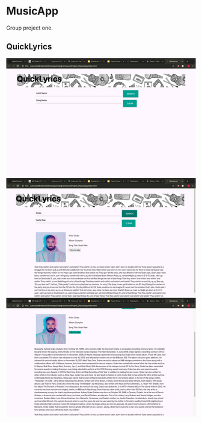# MusicApp
Group project one. 

## QuickLyrics


![Screenshot](assets/screenshot1.png)
![Screenshot](assets/screenshot2.png)
![Screenshot](assets/screenshot3.png)